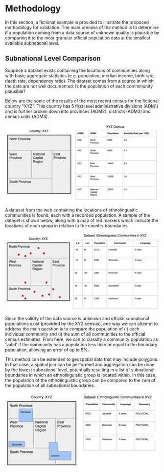 # Methodology

In this section, a fictional example is provided to illustrate the proposed methodology for validation. The main premise of the method is to determine if a population coming from a data source of unknown quality is plausible by comparing it to the most granular official population data at the smallest available subnational level.


## Subnational Level Comparison

Suppose a dataset exists containing the locations of communities along with basic aggregate statistics (e.g. population, median income, birth rate, death rate, dependency ratio). The dataset comes from a source in which the data are not well documented. Is the population of each commmunity plausible? 

Below are the some of the results of the most recent census for the fictional country "XYZ". This country has 5 first level administrative divisions (ADM1) and is further broken down into provinces (ADM2), districts (ADM3) and census units (ADM4). 

![official data source](../docs/images/ex_official.png)

A dataset from the web containing the locations of ethnolingusitic communities is found, each with a recorded population. A sample of the dataset is shown below, along with a map of red markers which indicate the locations of each group in relation to the country boundaries.

![ethnolinguistic dataset points](../docs/images/ex_dataset.png)

Since the validty of the data source is unknown and official subnational populations exist (provided by the XYZ census), one way we can attempt to address the main question is to compare the population of (i) each individual community and (i) the sum of all communities to the official census estimates. From here, we can to classify a community population as 'valid' if the community has a population less than or equal to the boundary population, allowing an error of up to 5%.

This method can be extended to geospatial data that may include polygons. In that case, a spatial join can be performed and aggregation can be done by the lowest subnational level, potentially resulting in a list of subnational boundaries in which an ethnolinguistic group is located within. In this case, the population of the ethnolinguistic group can be compared to the sum of the population of all subnational boundaries. 

![ethnolinguistic dataset areas](../docs/images/ex_areas.png)

